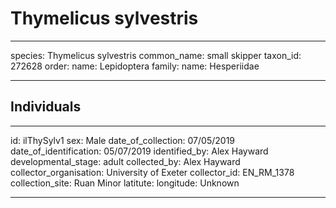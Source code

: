 # Thymelicus sylvestris

---
species: Thymelicus sylvestris
common_name: small skipper
taxon_id: 272628
order:
  name: Lepidoptera
family:
  name: Hesperiidae

---

## Individuals

---
id: ilThySylv1
sex: Male
date_of_collection: 07/05/2019
date_of_identification: 05/07/2019
identified_by: Alex Hayward
developmental_stage: adult
collected_by: Alex Hayward
collector_organisation: University of Exeter
collector_id: EN_RM_1378
collection_site: Ruan Minor
latitute: 
longitude: Unknown

---
